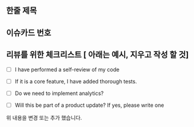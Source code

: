 ## 한줄 제목

## 이슈카드 번호

## 리뷰를 위한 체크리스트 [ 아래는 예시, 지우고 작성 할 것]

- [ ] I have performed a self-review of my code
- [ ] If it is a core feature, I have added thorough tests.
- [ ] Do we need to implement analytics?
- [ ] Will this be part of a product update? If yes, please write one 


위 내용을 변경 또는 추가 했습니다.




